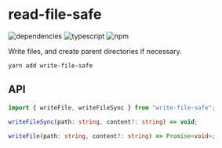 # read-file-safe
![dependencies](https://img.shields.io/david/write-file-safe)
![typescript](https://img.shields.io/github/languages/top/bconnorwhite/write-file-safe)
![npm](https://img.shields.io/npm/v/write-file-safe)

Write files, and create parent directories if necessary.

```
yarn add write-file-safe
```

## API
```ts
import { writeFile, writeFileSync } from "write-file-safe";

writeFileSync(path: string, content?: string) => void;

writeFile(path: string, content?: string) => Promise<void>;
```

